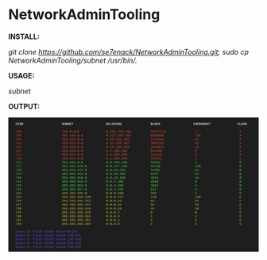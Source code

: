 # NetworkAdminTooling


**INSTALL:**

*git clone https://github.com/se7enack/NetworkAdminTooling.git; sudo cp NetworkAdminTooling/subnet /usr/bin/.*




**USAGE:**

 *subnet*





**OUTPUT:**

![Alt text](https://github.com/se7enack/NetworkAdminTooling/blob/main/ScreenShot!.png?raw=true?raw=true "NetworkAdminTooling")

